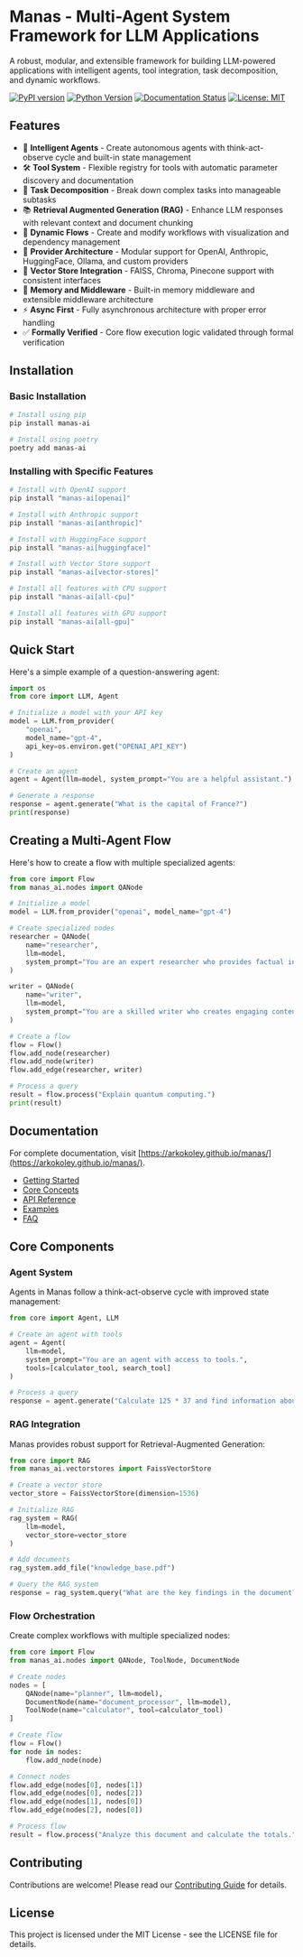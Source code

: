 # Manas - Multi-Agent System Framework for LLM Applications

A robust, modular, and extensible framework for building LLM-powered applications with intelligent agents, tool integration, task decomposition, and dynamic workflows.

[![PyPI version](https://badge.fury.io/py/manas-ai.svg)](https://badge.fury.io/py/manas-ai)
[![Python Version](https://img.shields.io/pypi/pyversions/manas-ai.svg)](https://pypi.org/project/manas-ai/)
[![Documentation Status](https://img.shields.io/badge/docs-latest-brightgreen.svg)](https://arkokoley.github.io/manas/)
[![License: MIT](https://img.shields.io/badge/License-MIT-yellow.svg)](https://opensource.org/licenses/MIT)

## Features

- 🤖 **Intelligent Agents** - Create autonomous agents with think-act-observe cycle and built-in state management
- 🛠️ **Tool System** - Flexible registry for tools with automatic parameter discovery and documentation
- 🧩 **Task Decomposition** - Break down complex tasks into manageable subtasks
- 📚 **Retrieval Augmented Generation (RAG)** - Enhance LLM responses with relevant context and document chunking
- 🔄 **Dynamic Flows** - Create and modify workflows with visualization and dependency management
- 🔌 **Provider Architecture** - Modular support for OpenAI, Anthropic, HuggingFace, Ollama, and custom providers
- 💾 **Vector Store Integration** - FAISS, Chroma, Pinecone support with consistent interfaces
- 🧠 **Memory and Middleware** - Built-in memory middleware and extensible middleware architecture
- ⚡ **Async First** - Fully asynchronous architecture with proper error handling
- ✅ **Formally Verified** - Core flow execution logic validated through formal verification

## Installation

### Basic Installation

```bash
# Install using pip
pip install manas-ai

# Install using poetry
poetry add manas-ai
```

### Installing with Specific Features

```bash
# Install with OpenAI support
pip install "manas-ai[openai]"

# Install with Anthropic support
pip install "manas-ai[anthropic]"

# Install with HuggingFace support
pip install "manas-ai[huggingface]"

# Install with Vector Store support
pip install "manas-ai[vector-stores]"

# Install all features with CPU support
pip install "manas-ai[all-cpu]"

# Install all features with GPU support
pip install "manas-ai[all-gpu]"
```

## Quick Start

Here's a simple example of a question-answering agent:

```python
import os
from core import LLM, Agent

# Initialize a model with your API key
model = LLM.from_provider(
    "openai",
    model_name="gpt-4",
    api_key=os.environ.get("OPENAI_API_KEY")
)

# Create an agent
agent = Agent(llm=model, system_prompt="You are a helpful assistant.")

# Generate a response
response = agent.generate("What is the capital of France?")
print(response)
```

## Creating a Multi-Agent Flow

Here's how to create a flow with multiple specialized agents:

```python
from core import Flow
from manas_ai.nodes import QANode

# Initialize a model
model = LLM.from_provider("openai", model_name="gpt-4")

# Create specialized nodes
researcher = QANode(
    name="researcher",
    llm=model,
    system_prompt="You are an expert researcher who provides factual information."
)

writer = QANode(
    name="writer",
    llm=model,
    system_prompt="You are a skilled writer who creates engaging content."
)

# Create a flow
flow = Flow()
flow.add_node(researcher)
flow.add_node(writer)
flow.add_edge(researcher, writer)

# Process a query
result = flow.process("Explain quantum computing.")
print(result)
```

## Documentation

For complete documentation, visit [https://arkokoley.github.io/manas/](https://arkokoley.github.io/manas/).

- [Getting Started](https://arkokoley.github.io/manas/getting-started/)
- [Core Concepts](https://arkokoley.github.io/manas/concepts/)
- [API Reference](https://arkokoley.github.io/manas/api/)
- [Examples](https://arkokoley.github.io/manas/examples/)
- [FAQ](https://arkokoley.github.io/manas/faq/)

## Core Components

### Agent System

Agents in Manas follow a think-act-observe cycle with improved state management:

```python
from core import Agent, LLM

# Create an agent with tools
agent = Agent(
    llm=model,
    system_prompt="You are an agent with access to tools.",
    tools=[calculator_tool, search_tool]
)

# Process a query
response = agent.generate("Calculate 125 * 37 and find information about Mars.")
```

### RAG Integration

Manas provides robust support for Retrieval-Augmented Generation:

```python
from core import RAG
from manas_ai.vectorstores import FaissVectorStore

# Create a vector store
vector_store = FaissVectorStore(dimension=1536)

# Initialize RAG
rag_system = RAG(
    llm=model,
    vector_store=vector_store
)

# Add documents
rag_system.add_file("knowledge_base.pdf")

# Query the RAG system
response = rag_system.query("What are the key findings in the document?")
```

### Flow Orchestration

Create complex workflows with multiple specialized nodes:

```python
from core import Flow
from manas_ai.nodes import QANode, ToolNode, DocumentNode

# Create nodes
nodes = [
    QANode(name="planner", llm=model),
    DocumentNode(name="document_processor", llm=model),
    ToolNode(name="calculator", tool=calculator_tool)
]

# Create flow
flow = Flow()
for node in nodes:
    flow.add_node(node)

# Connect nodes
flow.add_edge(nodes[0], nodes[1])
flow.add_edge(nodes[0], nodes[2])
flow.add_edge(nodes[1], nodes[0])
flow.add_edge(nodes[2], nodes[0])

# Process flow
result = flow.process("Analyze this document and calculate the totals.")
```

## Contributing

Contributions are welcome! Please read our [Contributing Guide](https://arkokoley.github.io/manas/contributing/) for details.

## License

This project is licensed under the MIT License - see the LICENSE file for details.